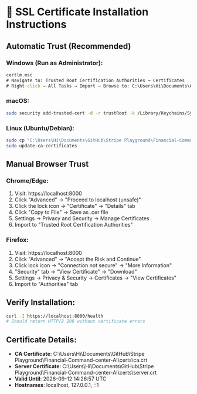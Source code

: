 
# 🔐 SSL Certificate Installation Instructions

## Automatic Trust (Recommended)

### Windows (Run as Administrator):
```cmd
certlm.msc
# Navigate to: Trusted Root Certification Authorities → Certificates
# Right-click → All Tasks → Import → Browse to: C:\Users\Hi\Documents\GitHub\Stripe Playground\Financial-Command-center-AI\certs\ca.crt
```

### macOS:
```bash
sudo security add-trusted-cert -d -r trustRoot -k /Library/Keychains/System.keychain "C:\Users\Hi\Documents\GitHub\Stripe Playground\Financial-Command-center-AI\certs\ca.crt"
```

### Linux (Ubuntu/Debian):
```bash
sudo cp "C:\Users\Hi\Documents\GitHub\Stripe Playground\Financial-Command-center-AI\certs\ca.crt" /usr/local/share/ca-certificates/financial-command-center-ca.crt
sudo update-ca-certificates
```

## Manual Browser Trust

### Chrome/Edge:
1. Visit: https://localhost:8000
2. Click "Advanced" → "Proceed to localhost (unsafe)"
3. Click the lock icon → "Certificate" → "Details" tab
4. Click "Copy to File" → Save as .cer file
5. Settings → Privacy and Security → Manage Certificates
6. Import to "Trusted Root Certification Authorities"

### Firefox:
1. Visit: https://localhost:8000
2. Click "Advanced" → "Accept the Risk and Continue"
3. Click lock icon → "Connection not secure" → "More Information"
4. "Security" tab → "View Certificate" → "Download"
5. Settings → Privacy & Security → Certificates → "View Certificates"
6. Import to "Authorities" tab

## Verify Installation:
```bash
curl -I https://localhost:8000/health
# Should return HTTP/2 200 without certificate errors
```

## Certificate Details:
- **CA Certificate**: C:\Users\Hi\Documents\GitHub\Stripe Playground\Financial-Command-center-AI\certs\ca.crt
- **Server Certificate**: C:\Users\Hi\Documents\GitHub\Stripe Playground\Financial-Command-center-AI\certs\server.crt
- **Valid Until**: 2026-09-12 14:26:57 UTC
- **Hostnames**: localhost, 127.0.0.1, ::1
